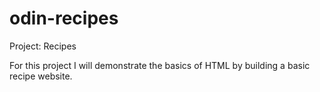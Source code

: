 # odin-recipes
Project: Recipes

For this project I will demonstrate the basics of HTML by building a basic recipe website.